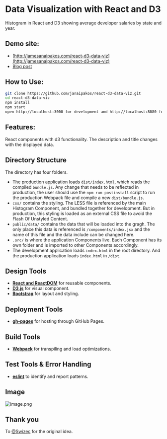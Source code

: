 # Data Visualization with React and D3
Histogram in React and D3 showing average developer salaries by state and year.

## Demo site:
- [http://jamesanaipakos.com/react-d3-data-viz](http://jamesanaipakos.com/react-d3-data-viz)
- [Blog post](http://jamesanaipakos.com/2016-04-12-scaffolding-a-react-web-application)

## How to Use:
```bash
git clone https://github.com/janaipakos/react-d3-data-viz.git
cd react-d3-data-viz
npm install
npm start
open http://localhost:3000 for development and http://localhost:8080 for production
```

## Features:
React components with d3 functionality. The description and title changes with the displayed data.

## Directory Structure
The directory has four folders.

- The production application loads `dist/index.html`, which reads the compiled `bundle.js`. Any change that needs to be reflected in production, the user should use the `npm run postinstall` script to run the production Webpack file and compile a new `dist/bundle.js`.
- `css/` contains the styling. The LESS file is referenced by the main Histogram Component, and bundled together for development. But in production, this styling is loaded as an external CSS file to avoid the Flash Of Unstyled Content.
- `public/data/` contains the data that will be loaded into the gragh. The only place this data is referenced is `/components/index.jsx` and the name of this file and the data include can be changed here.
- `.src/` is where the application Components live. Each Component has its own folder and is imported to other Components accordingly.
- The development application loads `index.html` in the root directory. And the production application loads `index.html` in `/dist`.


## Design Tools
- [**React and ReactDOM**](https://github.com/facebook/react) for reusable components.
- [**D3.js**](https://github.com/mbostock/d3) for visual component.
- [**Bootstrap**](http://getbootstrap.com/) for layout and styling.

## Deployment Tools
- [**gh-pages**](https://www.npmjs.com/package/gh-pages) for hosting through GitHub Pages.

## Build Tools
- [**Webpack**](https://github.com/webpack) for transpiling and load optimizations.

## Test Tools & Error Handling
- [**eslint**](https://github.com/eslint/eslint) to identify and report patterns.

## Image
![image.png][1]

[1]: https://raw.github.com/janaipakos/react-d3-data-viz/master/image.png

## Thank you
To [@Swizec](https://github.com/Swizec) for the original idea.
